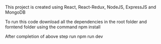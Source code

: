 This project is created using React, React-Redux, NodeJS, ExpressJS and MongoDB

To run this code download all the dependencies in the root folder and forntend folder using the command
npm install

After completion of above step run 
npm run dev
